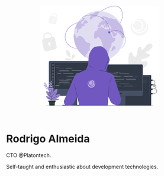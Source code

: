 <p align="center">
  <img src="https://github.com/roalmeida/roalmeida/blob/master/github.png" height="270" width="320" alt="Relectron" />
</p>

<br>

# Rodrigo Almeida

CTO @Platontech.

Self-taught and enthusiastic about development technologies.
